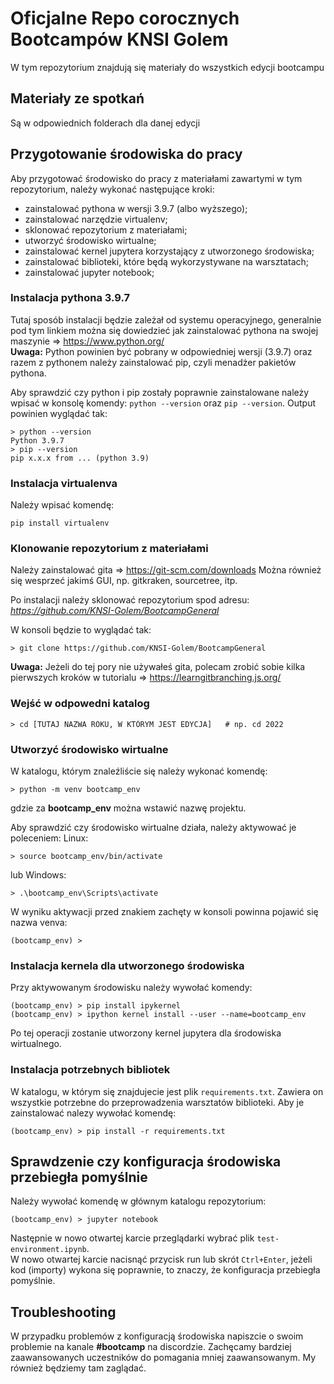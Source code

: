 # Oficjalne Repo corocznych Bootcampów KNSI Golem

W tym repozytorium znajdują się materiały do wszystkich edycji bootcampu

## Materiały ze spotkań

Są w odpowiednich folderach dla danej edycji

## Przygotowanie środowiska do pracy

Aby przygotować środowisko do pracy z materiałami zawartymi w tym repozytorium, należy wykonać następujące kroki:

- zainstalować pythona w wersji 3.9.7 (albo wyższego);
- zainstalować narzędzie virtualenv;
- sklonować repozytorium z materiałami;
- utworzyć środowisko wirtualne;
- zainstalować kernel jupytera korzystający z utworzonego środowiska;
- zainstalować biblioteki, które będą wykorzystywane na warsztatach;
- zainstalować jupyter notebook;


### Instalacja pythona 3.9.7

Tutaj sposób instalacji będzie zależał od systemu operacyjnego, generalnie pod tym linkiem można się dowiedzieć jak zainstalować pythona na swojej maszynie ⇒ https://www.python.org/  
**Uwaga:** Python powinien być pobrany w odpowiedniej wersji (3.9.7) oraz razem z pythonem należy zainstalować pip, czyli menadżer pakietów pythona.

Aby sprawdzić czy python i pip zostały poprawnie zainstalowane należy wpisać w konsolę komendy:
```python --version``` oraz ```pip --version```.
Output powinien wyglądać tak:
```
> python --version
Python 3.9.7
> pip --version
pip x.x.x from ... (python 3.9)
```

### Instalacja virtualenva

Należy wpisać komendę:
```
pip install virtualenv
```

### Klonowanie repozytorium z materiałami

Należy zainstalować gita ⇒ https://git-scm.com/downloads
Można również się wesprzeć jakimś GUI, np. gitkraken, sourcetree, itp.

Po instalacji należy sklonować repozytorium spod adresu: *https://github.com/KNSI-Golem/BootcampGeneral*

W konsoli będzie to wyglądać tak:
```
> git clone https://github.com/KNSI-Golem/BootcampGeneral
```

**Uwaga:** Jeżeli do tej pory nie używałeś gita, polecam zrobić sobie kilka pierwszych kroków w tutorialu ⇒ https://learngitbranching.js.org/

### Wejść w odpowedni katalog

```
> cd [TUTAJ NAZWA ROKU, W KTÓRYM JEST EDYCJA]   # np. cd 2022
```

### Utworzyć środowisko wirtualne

W katalogu, którym znaleźliście się należy wykonać komendę:
```
> python -m venv bootcamp_env
```
gdzie za **bootcamp_env** można wstawić nazwę projektu.

Aby sprawdzić czy środowisko wirtualne działa, należy aktywować je poleceniem:
Linux:
```
> source bootcamp_env/bin/activate
```
lub
Windows:
```
> .\bootcamp_env\Scripts\activate
```

W wyniku aktywacji przed znakiem zachęty w konsoli powinna pojawić się nazwa venva:
```
(bootcamp_env) >
```

### Instalacja kernela dla utworzonego środowiska

Przy aktywowanym środowisku należy wywołać komendy:
```
(bootcamp_env) > pip install ipykernel
(bootcamp_env) > ipython kernel install --user --name=bootcamp_env
```
Po tej operacji zostanie utworzony kernel jupytera dla środowiska wirtualnego.

### Instalacja potrzebnych bibliotek

W katalogu, w którym się znajdujecie jest plik `requirements.txt`. Zawiera on wszystkie potrzebne do przeprowadzenia warsztatów biblioteki. Aby je zainstalować nalezy wywołać komendę:
```
(bootcamp_env) > pip install -r requirements.txt
```

## Sprawdzenie czy konfiguracja środowiska przebiegła pomyślnie
Należy wywołać komendę w głównym katalogu repozytorium:
```
(bootcamp_env) > jupyter notebook
```
Następnie w nowo otwartej karcie przeglądarki wybrać plik `test-environment.ipynb`.  
W nowo otwartej karcie nacisnąć przycisk run lub skrót `Ctrl+Enter`, jeżeli kod (importy) wykona się poprawnie, to znaczy, że konfiguracja przebiegła pomyślnie.

## Troubleshooting
W przypadku problemów z konfiguracją środowiska napiszcie o swoim problemie na kanale **#bootcamp** na discordzie. Zachęcamy bardziej zaawansowanych uczestników do pomagania mniej zaawansowanym. My również będziemy tam zaglądać.

